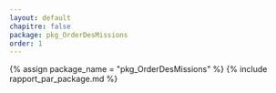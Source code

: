 ```yaml
---
layout: default
chapitre: false
package: pkg_OrderDesMissions
order: 1
---
```


{% assign package_name = "pkg_OrderDesMissions" %}
{% include rapport_par_package.md %}
